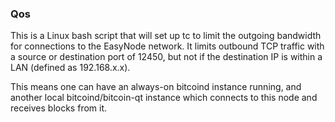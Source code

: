 ### Qos ###

This is a Linux bash script that will set up tc to limit the outgoing bandwidth for connections to the EasyNode network. It limits outbound TCP traffic with a source or destination port of 12450, but not if the destination IP is within a LAN (defined as 192.168.x.x).

This means one can have an always-on bitcoind instance running, and another local bitcoind/bitcoin-qt instance which connects to this node and receives blocks from it.
